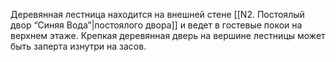 Деревянная лестница находится на внешней стене [[N2. Постоялый двор “Синяя Вода”|постоялого двора]] и ведет в гостевые покои на верхнем этаже. Крепкая деревянная дверь на вершине лестницы может быть заперта изнутри на засов.